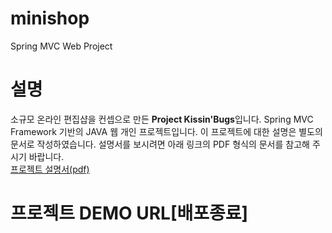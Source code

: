 # minishop

Spring MVC Web Project

# 설명

  소규모 온라인 편집샵을 컨셉으로 만든 <strong>Project Kissin'Bugs</strong>입니다. Spring MVC Framework 기반의 JAVA 웹 개인 프로젝트입니다. 
 이 프로젝트에 대한 설명은 별도의 문서로 작성하였습니다. 설명서를 보시려면 아래 링크의 PDF 형식의 문서를 참고해 주시기 바랍니다.<br>
<a href="https://drive.google.com/open?id=1bVtb1gcBwpEog5nc6S6RN-KChqqy4BDr"/>프로젝트 설명서(pdf)</a> 

# 프로젝트 DEMO URL[배포종료]


